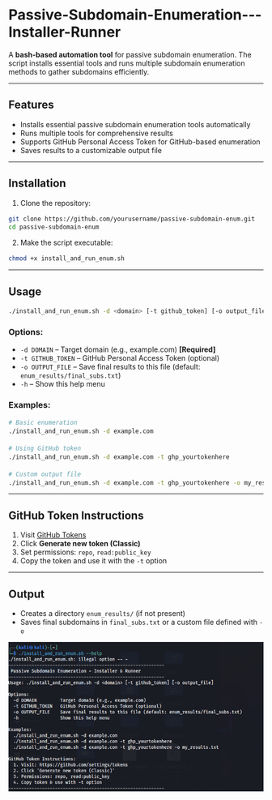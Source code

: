 # Passive-Subdomain-Enumeration---Installer-Runner
A **bash-based automation tool** for passive subdomain enumeration. The script installs essential tools and runs multiple subdomain enumeration methods to gather subdomains efficiently.

---

## Features

- Installs essential passive subdomain enumeration tools automatically  
- Runs multiple tools for comprehensive results  
- Supports GitHub Personal Access Token for GitHub-based enumeration  
- Saves results to a customizable output file  

---

## Installation

1. Clone the repository:  
```bash
git clone https://github.com/yourusername/passive-subdomain-enum.git
cd passive-subdomain-enum
````

2. Make the script executable:

```bash
chmod +x install_and_run_enum.sh
```

---

## Usage

```bash
./install_and_run_enum.sh -d <domain> [-t github_token] [-o output_file]
```

### Options:

* `-d DOMAIN` – Target domain (e.g., example.com) **\[Required]**
* `-t GITHUB_TOKEN` – GitHub Personal Access Token (optional)
* `-o OUTPUT_FILE` – Save final results to this file (default: `enum_results/final_subs.txt`)
* `-h` – Show this help menu

### Examples:

```bash
# Basic enumeration
./install_and_run_enum.sh -d example.com

# Using GitHub token
./install_and_run_enum.sh -d example.com -t ghp_yourtokenhere

# Custom output file
./install_and_run_enum.sh -d example.com -t ghp_yourtokenhere -o my_results.txt
```

---

## GitHub Token Instructions

1. Visit [GitHub Tokens](https://github.com/settings/tokens)
2. Click **Generate new token (Classic)**
3. Set permissions: `repo`, `read:public_key`
4. Copy the token and use it with the `-t` option

---

## Output

* Creates a directory `enum_results/` (if not present)
* Saves final subdomains in `final_subs.txt` or a custom file defined with `-o`

![Screenshot Description](screenshot.png)
